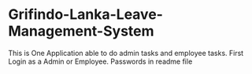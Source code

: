 # Grifindo-Lanka-Leave-Management-System
This is One Application able to do admin tasks and employee tasks. First Login as a Admin or Employee. Passwords in readme file
